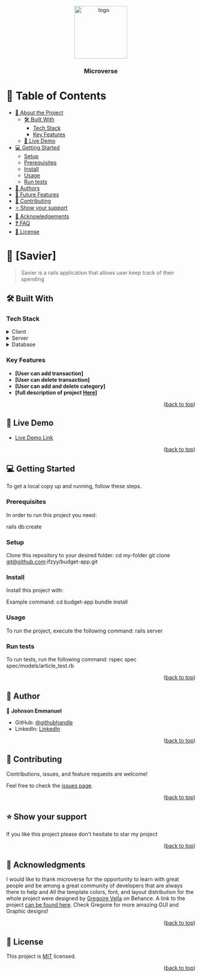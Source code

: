 <a name="readme-top"></a>

<div align="center">

  <img src="murple_logo.png" alt="logo" width="140"  height="auto" />
  <br/>

  <h3>Microverse</h3>

</div>

# 📗 Table of Contents

- [📖 About the Project](#about-project)
  - [🛠 Built With](#built-with)
    - [Tech Stack](#tech-stack)
    - [Key Features](#key-features)
  - [🚀 Live Demo](#live-demo)
- [💻 Getting Started](#getting-started)
  - [Setup](#setup)
  - [Prerequisites](#prerequisites)
  - [Install](#install)
  - [Usage](#usage)
  - [Run tests](#run-tests)
- [👥 Authors](#authors)
- [🔭 Future Features](#future-features)
- [🤝 Contributing](#contributing)
- [⭐️ Show your support](#support)
- [🙏 Acknowledgements](#acknowledgements)
- [❓ FAQ](#faq)
- [📝 License](#license)


# 📖 [Savier] <a name="about-project"></a>

> Savier is a rails application that allows user keep track of their spending


## 🛠 Built With <a name="built-with"></a>

### Tech Stack <a name="tech-stack"></a>


<details>
  <summary>Client</summary>
  <ul>
    <li><a href="https://getbootstrap.com/">Bootstrap</a></li>
       <li><a href="https://yarnpkg.com/">Yarn</a></li>
  </ul>
</details>

<details>
  <summary>Server</summary>
  <ul>
   <li><a href="https://www.ruby-lang.org/en/">Ruby</a></li>
          <li><a href="https://nodejs.org/en/">node</a></li>
  </ul>
</details>

<details>
<summary>Database</summary>
  <ul>
   <li><a href="https://www.postgresql.org/">Postgresql</a></li>
  </ul>
</details>


### Key Features <a name="key-features"></a>

- **[User can add transaction]**
- **[User can delete transaction]**
- **[User can add and delete category]**
- **[full description of project <a href="https://www.loom.com/share/ee42f9a93a164340a2c103fb29e766ee">Here</a>]**

<p align="right">(<a href="#readme-top">back to top</a>)</p>

## 🚀 Live Demo <a name="live-demo"></a>


- [Live Demo Link](https://savier.onrender.com)

<p align="right">(<a href="#readme-top">back to top</a>)</p>


## 💻 Getting Started <a name="getting-started"></a>


To get a local copy up and running, follow these steps.

### Prerequisites

In order to run this project you need:

rails db:create


### Setup

Clone this repository to your desired folder:
  cd my-folder
  git clone git@github.com:ifzyy/budget-app.git

### Install

Install this project with:

Example command:
cd budget-app
  bundle install

### Usage

To run the project, execute the following command:  rails server

### Run tests

To run tests, run the following command: rspec spec spec/models/article_test.rb

<p align="right">(<a href="#readme-top">back to top</a>)</p>


## 👥 Author <a name="authors"></a>


👤 **Johnson Emmanuel**

- GitHub: [@githubhandle](https://github.com/ifzyy)
- LinkedIn: [LinkedIn](https://www.linkedin.com/in/johnson-emmanuel)


<p align="right">(<a href="#readme-top">back to top</a>)</p>

## 🤝 Contributing <a name="contributing"></a>

Contributions, issues, and feature requests are welcome!

Feel free to check the [issues page](../../issues/).

<p align="right">(<a href="#readme-top">back to top</a>)</p>

## ⭐️ Show your support <a name="support"></a>

If you like this project please don't hesitate to star my project

<p align="right">(<a href="#readme-top">back to top</a>)</p>


## 🙏 Acknowledgments <a name="acknowledgements"></a>

I would like to thank microverse for the opportunity to learn with great people and be among a great community of developers that are always there to help and All the template colors, font, and layout distribution for the whole project were designed by [Gregoire Vella](https://www.behance.net/gregoirevella) on Behance. A link to the project [can be found here](https://www.behance.net/gallery/19759151/Snapscan-iOs-design-and-branding?tracking_source=). Check Gregoire for more amazing GUI and Graphic designs!

<p align="right">(<a href="#readme-top">back to top</a>)</p>


## 📝 License <a name="license"></a>

This project is [MIT](./LICENSE) licensed.


<p align="right">(<a href="#readme-top">back to top</a>)</p>

